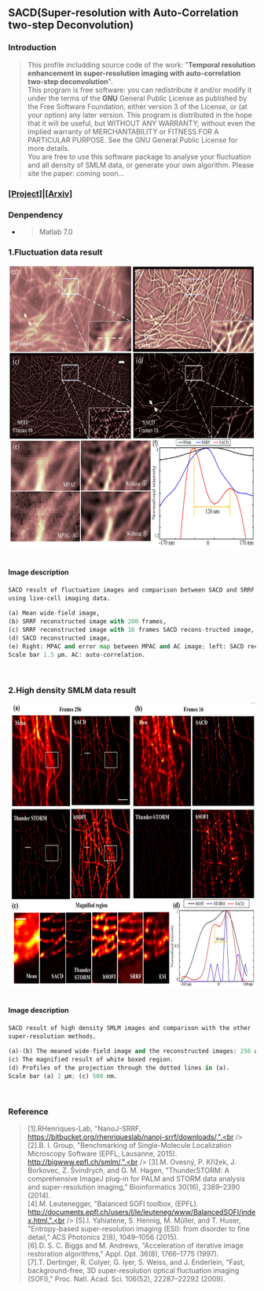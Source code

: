 ## SACD(**S**uper-resolution with **A**uto-**C**orrelation two-step **D**econvolution)

### Introduction
>This profile includding source code of the work: "**Temporal resolution enhancement in super-resolution imaging with auto-correlation two-step deconvolution**".<br />
>This program is free software: you can redistribute it and/or modify it under the terms of the **GNU** General Public License as published by the Free Software Foundation, either version 3 of the License, or (at your option) any later version. This program is distributed in the hope that it will be useful, but WITHOUT ANY WARRANTY; without even the implied warranty of MERCHANTABILITY or FITNESS FOR A PARTICULAR PURPOSE. See the GNU General Public License for more details.<br />
You are free to use this software package to analyse your fluctuation and all density of SMLM data, or generate your own algorithm. Please site the paper: coming soon...

### [[Project]](https://weisongzhao.github.io/SACD/)|[[Arxiv]](https://arxiv.org/abs/1809.07410)
### Denpendency
* >Matlab 7.0

### 1.Fluctuation data result 
<table >
  
  <div align=center><center><img src="./images/1.jpg" height="580"></center>
  
</table>

#### Image description
`SACD result of fluctuation images and comparison between SACD and SRRF using live-cell imaging data.`<br />
```python
(a) Mean wide-field image,
(b) SRRF reconstructed image with 200 frames, 
(c) SRRF reconstructed image with 16 frames SACD recons-tructed image, 
(d) SACD reconstructed image,
(e) Right: MPAC and error map between MPAC and AC image; left: SACD reconstructed image without first and second deconvolution step. (f) Normalized line profiles taken from the regions between the yellow arrowheads for corresponding images in (a), (b) and (d) showing separated features. 
Scale bar 1.5 μm. AC: auto-correlation.
```
<br />

### 2.High density SMLM data result 
<table >
  
  <div align=center><center><img src="./images/2.jpg" height="580"></center>
  
</table>

#### Image description
`SACD result of high density SMLM images and comparison with the other super-resolution methods. `
```python
(a)-(b) The meaned wide-field image and the reconstructed images: 256 and 16 frames. 
(c) The magnified result of white boxed region. 
(d) Profiles of the projection through the dotted lines in (a). 
Scale bar (a) 2 μm; (c) 500 nm.
```
<br />

### Reference
> [1].RHenriques-Lab, "NanoJ-SRRF, https://bitbucket.org/rhenriqueslab/nanoj-srrf/downloads/,".<br />
> [2].B. I. Group, "Benchmarking of Single-Molecule Localization Microscopy Software (EPFL, Lausanne, 2015). http://bigwww.epfl.ch/smlm/,".<br />
> [3].M. Ovesný, P. Křížek, J. Borkovec, Z. Švindrych, and G. M. Hagen, "ThunderSTORM: A comprehensive ImageJ plug-in for PALM and STORM data analysis and super-resolution imaging," Bioinformatics 30(16), 2389–2390 (2014).<br />
> [4].M. Leutenegger, "Balanced SOFI toolbox, (EPFL). http://documents.epfl.ch/users/l/le/leuteneg/www/BalancedSOFI/index.html,".<br />
> [5].I. Yahiatene, S. Hennig, M. Müller, and T. Huser, "Entropy-based super-resolution imaging (ESI): from disorder to fine detail," ACS Photonics 2(8), 1049–1056 (2015).<br />
> [6].D. S. C. Biggs and M. Andrews, "Acceleration of iterative image restoration algorithms," Appl. Opt. 36(8), 1766–1775 (1997).<br />
> [7].T. Dertinger, R. Colyer, G. Iyer, S. Weiss, and J. Enderlein, "Fast, background-free, 3D super-resolution optical fluctuation imaging (SOFI)," Proc. Natl. Acad. Sci. 106(52), 22287–22292 (2009).<br />


